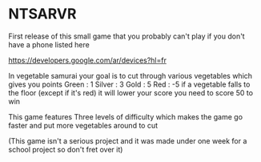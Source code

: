 # NTSARVR


First release of this small game that you probably can't play if you don't have a phone listed here

https://developers.google.com/ar/devices?hl=fr

In vegetable samurai your goal is to cut through various vegetables which gives you points
Green : 1
Silver : 3 
Gold : 5
Red : -5
if a vegetable falls to the floor (except if it's red) it will lower your score
you need to score 50 to win 

This game features Three levels of difficulty which makes the game go faster and put more vegetables around to cut

(This game isn't a serious project and it was made under one week for a school project so don't fret over it)

